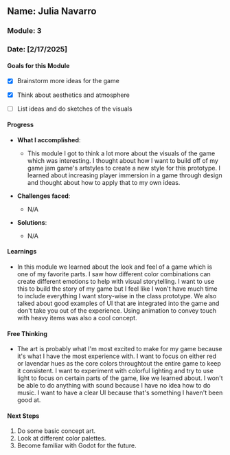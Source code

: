 
## Name: Julia Navarro
### Module: 3


### Date: [2/17/2025]

#### Goals for this Module

- [X] Brainstorm more ideas for the game
- [X] Think about aesthetics and atmosphere
- [ ] List ideas and do sketches of the visuals


#### Progress
- **What I accomplished**:
  - This module I got to think a lot more about the visuals of the game which was interesting. I thought about how I want to build off of my game jam game's artstyles to create a new style for this prototype. I learned about increasing player immersion in a game through design and thought about how to apply that to my own ideas.

- **Challenges faced**:
  - N/A
- **Solutions**:
  - N/A

#### Learnings
-  In this module we learned about the look and feel of a game which is one of my favorite parts. I saw how different color combinations can create different emotions to help with visual storytelling. I want to use this to build the story of my game but I feel like I won't have much time to include everything I want story-wise in the class prototype. We also talked about good examples of UI that are integrated into the game and don't take you out of the experience. Using animation to convey touch with heavy items was also a cool concept. 
#### Free Thinking
-  The art is probably what I'm most excited to make for my game because it's what I have the most experience with. I want to focus on either red or lavendar hues as the core colors throughtout the entire game to keep it consistent. I want to experiment with colorful lighting and try to use light to focus on certain parts of the game, like we learned about. I won't be able to do anything with sound because I have no idea how to do music. I want to have a clear UI because that's something I haven't been good at.

#### Next Steps
1. Do some basic concept art.
2. Look at different color palettes.
3. Become familiar with Godot for the future.
